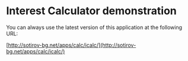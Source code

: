 # Interest Calculator demonstration

You can always use the latest version of this application at the following
URL:

  [http://sotirov-bg.net/apps/calc/icalc/](http://sotirov-bg.net/apps/calc/icalc/)
